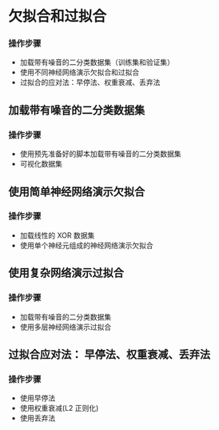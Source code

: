 # 欠拟合和过拟合

### 操作步骤
- 加载带有噪音的二分类数据集（训练集和验证集）
- 使用不同神经网络演示欠拟合和过拟合
- 过拟合的应对法：早停法、权重衰减、丢弃法


## 加载带有噪音的二分类数据集

### 操作步骤
- 使用预先准备好的脚本加载带有噪音的二分类数据集
- 可视化数据集

## 使用简单神经网络演示欠拟合

### 操作步骤
- 加载线性的 XOR 数据集
- 使用单个神经元组成的神经网络演示欠拟合


## 使用复杂网络演示过拟合

### 操作步骤
- 加载带有噪音的二分类数据集
- 使用多层神经网络演示过拟合

## 过拟合应对法： 早停法、权重衰减、丢弃法

### 操作步骤
- 使用早停法
- 使用权重衰减(L2 正则化)
- 使用丢弃法